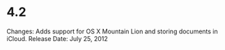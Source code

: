 # 4.2

Changes: Adds support for OS X Mountain Lion and storing documents in iCloud.
Release Date: July 25, 2012